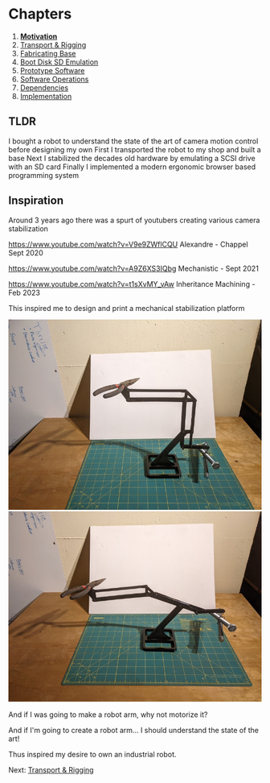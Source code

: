 # Chapters

1. **[Motivation](./00-context.md)**
2. [Transport & Rigging](./01-commissioning.md)
3. [Fabricating Base](./02-fabricating-base.md)
4. [Boot Disk SD Emulation](./03-stabilizing.md)
5. [Prototype Software](./04-prototype-requirements.md)
6. [Software Operations](./05-operating-system.md)
7. [Dependencies](./06-framework-and-dependencies.md)
8. [Implementation](./07-implementation.md)

## TLDR

I bought a robot to understand the state of the art of camera motion control before designing my own
First I transported the robot to my shop and built a base
Next I stabilized the decades old hardware by emulating a SCSI drive with an SD card
Finally I implemented a modern ergonomic browser based programming system

## Inspiration

Around 3 years ago there was a spurt of youtubers creating various camera stabilization 

https://www.youtube.com/watch?v=V9e9ZWflCQU
Alexandre - Chappel Sept 2020

https://www.youtube.com/watch?v=A9Z6XS3IQbg
Mechanistic - Sept 2021

https://www.youtube.com/watch?v=t1sXvMY_vAw
Inheritance Machining - Feb 2023

This inspired me to design and print a mechanical stabilization platform

![a parallelogram robot](00-context/balance-1.jpg)
![a parallelogram robot](00-context/balance-2.jpg)

And if I was going to make a robot arm, why not motorize it?

And if I'm going to create a robot arm... I should understand the state of the art!

Thus inspired my desire to own an industrial robot.

Next: [Transport & Rigging](./01-commissioning.md)